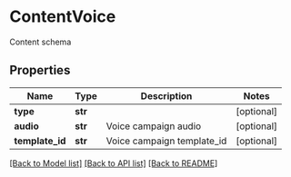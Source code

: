 # ContentVoice

Content schema
## Properties
Name | Type | Description | Notes
------------ | ------------- | ------------- | -------------
**type** | **str** |  | [optional] 
**audio** | **str** | Voice campaign audio | [optional] 
**template_id** | **str** | Voice campaign template_id | [optional] 

[[Back to Model list]](../README.md#documentation-for-models) [[Back to API list]](../README.md#documentation-for-api-endpoints) [[Back to README]](../README.md)


